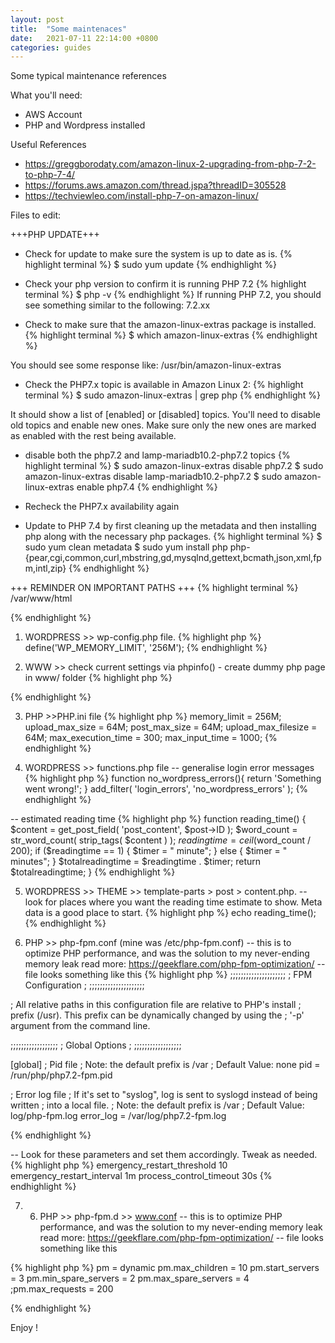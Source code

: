 ```yaml
---
layout: post
title:  "Some maintenaces"
date:   2021-07-11 22:14:00 +0800
categories: guides
---
```


Some typical maintenance references


What you'll need:
- AWS Account
- PHP and Wordpress installed

Useful References
- https://greggborodaty.com/amazon-linux-2-upgrading-from-php-7-2-to-php-7-4/
- https://forums.aws.amazon.com/thread.jspa?threadID=305528
- https://techviewleo.com/install-php-7-on-amazon-linux/

Files to edit:

+++PHP UPDATE+++
- Check for update to make sure the system is up to date as is.
{% highlight terminal %}
$ sudo yum update
{% endhighlight %}

- Check your php version to confirm it is running PHP 7.2
{% highlight terminal %}
$ php -v
{% endhighlight %}
If running PHP 7.2, you should see something similar to the following: 7.2.xx

- Check to make sure that the amazon-linux-extras package is installed.
{% highlight terminal %}
$ which amazon-linux-extras
{% endhighlight %}

You should see some response like:  /usr/bin/amazon-linux-extras
- Check the PHP7.x topic is available in Amazon Linux 2:
{% highlight terminal %}
$ sudo amazon-linux-extras | grep php
{% endhighlight %}

It should show a list of [enabled] or [disabled] topics. You'll need to disable old topics and enable new ones. 
Make sure only the new ones are marked as enabled with the rest being available.

- disable both the php7.2 and lamp-mariadb10.2-php7.2 topics
{% highlight terminal %}
$ sudo amazon-linux-extras disable php7.2
$ sudo amazon-linux-extras disable lamp-mariadb10.2-php7.2
$ sudo amazon-linux-extras enable php7.4
{% endhighlight %}

- Recheck the PHP7.x availability again
- Update to PHP 7.4 by first cleaning up the metadata and then installing php along with the necessary php packages.
{% highlight terminal %}
$ sudo yum clean metadata
$ sudo yum install php php-{pear,cgi,common,curl,mbstring,gd,mysqlnd,gettext,bcmath,json,xml,fpm,intl,zip}
{% endhighlight %}


+++ REMINDER ON IMPORTANT PATHS +++
{% highlight terminal %}
/var/www/html

{% endhighlight %}

1) WORDPRESS >> wp-config.php file.
{% highlight php %}
define('WP_MEMORY_LIMIT', '256M');
{% endhighlight %}

2) WWW >> check current settings via phpinfo() - create dummy php page in www/ folder
{% highlight php %}
<?php
// Show all information, defaults to INFO_ALL
phpinfo();
?>
{% endhighlight %}

3) PHP >>PHP.ini file
{% highlight php %}
memory_limit = 256M;
upload_max_size = 64M;
post_max_size = 64M;
upload_max_filesize = 64M;
max_execution_time = 300;
max_input_time = 1000;
{% endhighlight %}

4) WORDPRESS >> functions.php file
-- generalise login error messages
{% highlight php %}
function no_wordpress_errors(){
return 'Something went wrong!';
}
add_filter( 'login_errors', 'no_wordpress_errors' );
{% endhighlight %}

-- estimated reading time
{% highlight php %}
function reading_time() {
$content = get_post_field( 'post_content', $post->ID );
$word_count = str_word_count( strip_tags( $content ) );
$readingtime = ceil($word_count / 200);
if ($readingtime == 1) {
$timer = " minute";
} else {
$timer = " minutes";
}
$totalreadingtime = $readingtime . $timer;
return $totalreadingtime;
}
{% endhighlight %}


5) WORDPRESS >> THEME >> template-parts > post > content.php.
-- look for places where you want the reading time estimate to show. Meta data is a good place to start.
{% highlight php %}
echo reading_time();
{% endhighlight %}



6) PHP >> php-fpm.conf (mine was /etc/php-fpm.conf)
-- this is to optimize PHP performance, and was the solution to my never-ending memory leak
read more: https://geekflare.com/php-fpm-optimization/
-- file looks something like this
{% highlight php %}
 ;;;;;;;;;;;;;;;;;;;;;
; FPM Configuration ;
;;;;;;;;;;;;;;;;;;;;;

; All relative paths in this configuration file are relative to PHP's install
; prefix (/usr). This prefix can be dynamically changed by using the
; '-p' argument from the command line.

;;;;;;;;;;;;;;;;;;
; Global Options ;
;;;;;;;;;;;;;;;;;;

[global]
; Pid file
; Note: the default prefix is /var
; Default Value: none
pid = /run/php/php7.2-fpm.pid

; Error log file
; If it's set to "syslog", log is sent to syslogd instead of being written
; into a local file.
; Note: the default prefix is /var
; Default Value: log/php-fpm.log
error_log = /var/log/php7.2-fpm.log

{% endhighlight %}

-- Look for these parameters and set them accordingly. Tweak as needed.
{% highlight php %}
emergency_restart_threshold 10
emergency_restart_interval 1m
process_control_timeout 30s
{% endhighlight %}


7) 6) PHP >> php-fpm.d >> www.conf
-- this is to optimize PHP performance, and was the solution to my never-ending memory leak
read more: https://geekflare.com/php-fpm-optimization/
-- file looks something like this

{% highlight php %}
pm = dynamic
pm.max_children = 10
pm.start_servers = 3
pm.min_spare_servers = 2
pm.max_spare_servers = 4
;pm.max_requests = 200

{% endhighlight %}

Enjoy !
